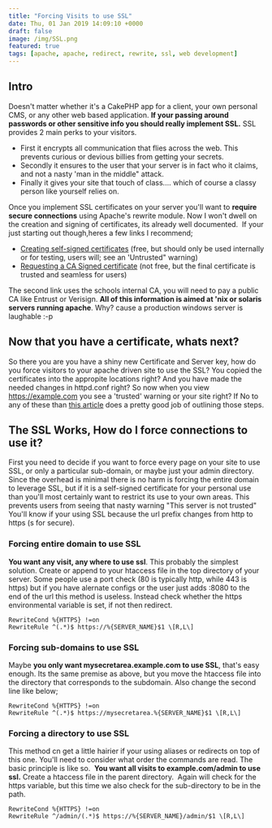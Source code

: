 ```yaml
---
title: "Forcing Visits to use SSL"
date: Thu, 01 Jan 2019 14:09:10 +0000
draft: false
image: /img/SSL.png
featured: true
tags: [apache, apache, redirect, rewrite, ssl, web development]
---
```


## Intro

Doesn't matter whether it's a CakePHP app for a client, your own personal CMS, or any other web based application. **If your passing around passwords or other sensitive info you should really implement SSL.** SSL provides 2 main perks to your visitors.

- First it encrypts all communication that flies across the web. This prevents curious or devious billies from getting your secrets.
- Secondly it ensures to the user that your server is in fact who it claims, and not a nasty 'man in the middle" attack.
- Finally it gives your site that touch of class.... which of course a classy person like yourself relies on.

Once you implement SSL certificates on your server you'll want to **require secure connections** using Apache's rewrite module. Now I won't dwell on the creation and signing of certificates, its already well documented.  If your just starting out though,heres a few links I recommend;

- [Creating self-signed certificates](http://www.tc.umn.edu/~brams006/selfsign.html "Creating and Signing your own SSL Certificate") (free, but should only be used internally or for testing, users will; see an 'Untrusted" warning)
- [Requesting a CA Signed certificate](http://www.google.com/url?sa=t&source=web&ct=res&cd=10&url=http%3A%2F%2Fwww.lsu.edu%2Fpki%2FSSL_Certificate_Apache.pdf&ei=Z8FcSbDRGaCY8gTdk7GHDQ&usg=AFQjCNELddGd6jW1_Dv1X-CaocEVa4rV2A&sig2=FQMNaM_RlhngJW3MSYiQzw "Generating a Certificate Signing Request") (not free, but the final certificate is trusted and seamless for users)

The second link uses the schools internal CA, you will need to pay a public CA like Entrust or Verisign. **All of this information is aimed at 'nix or solaris servers running apache**. Why? cause a production windows server is laughable :-p

## Now that you have a certificate, whats next?

So there you are you have a shiny new Certificate and Server key, how do you force visitors to your apache driven site to use the SSL? You copied the certificates into the appropite locations right? And you have made the needed changes in httpd.conf right? So now when you view https://example.com you see a 'trusted' warning or your site right? If No to any of these than [this article](http://www.sitepoint.com/article/securing-apache-2-server-ssl/ "Securing Apcche Server with SSL") does a pretty good job of outlining those steps.

## The SSL Works, How do I force connections to use it?

First you need to decide if you want to force every page on your site to use SSL, or only a particular sub-domain, or maybe just your admin directory.  Since the overhead is minimal there is no harm is forcing the entire domain to leverage SSL, but if it is a self-signed certificate for your personal use than you'll most certainly want to restrict its use to your own areas. This prevents users from seeing that nasty warning "This server is not trusted" You'll know if your using SSL because the url prefix changes from http to https (s for secure).

### Forcing entire domain to use SSL

**You want any visit, any where to use ssl**. This probably the simplest solution. Create or append to your htaccess file in the top directory of your server. Some people use a port check (80 is typically http, while 443 is https) but if you have alernate configs or the user just adds :8080 to the end of the url this method is useless. Instead check whether the https environmental variable is set, if not then redirect.

```
RewriteCond %{HTTPS} !=on
RewriteRule ^(.*)$ https://%{SERVER_NAME}$1 \[R,L\]
```

### Forcing sub-domains to use SSL

Maybe **you only want mysecretarea.example.com to use SSL**, that's easy enough. Its the same premise as above, but you move the htaccess file into the directory that corresponds to the subdomain. Also change the second line like below;

```
RewriteCond %{HTTPS} !=on
RewriteRule ^(.*)$ https://mysecretarea.%{SERVER_NAME}$1 \[R,L\]
```

### Forcing a directory to use SSL

This method cn get a little hairier if your using aliases or redirects on top of this one. You'll need to consider what order the commands are read. The basic principle is like so.  **You want all visits to example.com/admin to use ssl.** Create a htaccess file in the parent directory.  Again will check for the https variable, but this time we also check for the sub-directory to be in the path.

```
RewriteCond %{HTTPS} !=on
RewriteRule ^/admin/(.*)$ https://%{SERVER_NAME}/admin/$1 \[R,L\]
```
